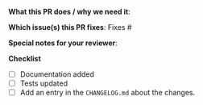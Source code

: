 <!--  Thanks for sending a pull request! Before submitting:

1. Read our CONTRIBUTING.md guide
2. Name your PR as `<Feature Area>: Describe your change`.
  a. Start with an imperative verb. Example: Fix the latency between System A and System B.
  b. Use sentence case, not title case.
  c. Use a complete phrase or sentence. The PR title will appear in a changelog, so help other people understand what your change will be.
3. Rebase your PR if it gets out of sync with devel
-->

**What this PR does / why we need it**:

**Which issue(s) this PR fixes**:
Fixes #<issue number>

**Special notes for your reviewer**:

**Checklist**
- [ ] Documentation added
- [ ] Tests updated
- [ ] Add an entry in the `CHANGELOG.md` about the changes.
